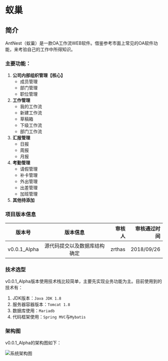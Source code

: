 # 蚁巢
## 简介
AntNest（蚁巢）是一款OA工作流WEB软件。借鉴参考市面上常见的OA软件功能，来考验自己的工作中所得知识。

### 主要功能：
   1. **公司内部组织管理【核心】**
      - 成员管理
      - 部门管理
      - 职位管理
   1. **工作管理**
      - 我的工作流
      - 新建工作流
      - 草稿箱
      - 下级工作流
      - 部门工作流
   1. **汇报管理**
      - 日报
      - 周报
      - 月报
   1. **考勤管理**
      - 请假管理
      - 补卡管理
      - 外出管理
      - 出差管理
      - 加班管理
   1. **其他待添加**
      
### 项目版本信息

版本号|版本信息|审核人|审核通过时间
---|:--:|--:|---:
v0.0.1_Alpha|源代码提交以及数据库结构确定|zrthas|2018/09/26

### 技术选型
v0.0.1_Alpha版本使用技术栈比较简单，主要先实现业务功能为主。目前使用到的技术有：
1. JDK版本：`Java JDK 1.8`
2. 服务器容器版本：`Tomcat 1.8`
3. 数据库使用：`Mariadb`
4. 代码框架使用：`Spring MVC`与`Mybatis`

### 架构图
v0.0.1_Alpha的架构图如下：

![系统架构图](http://f1.yihuimg.com/TFS/upfile/common/10000025/2018-09-26/7f46f0c748a44194954d35e7e228ab14.jpg)
